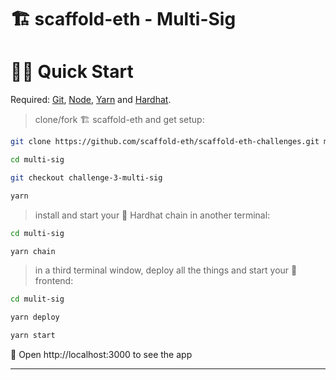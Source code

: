 # 🏗 scaffold-eth - Multi-Sig

# 🏃‍♀️ Quick Start

Required: [Git](https://git-scm.com/downloads), [Node](https://nodejs.org/dist/latest-v12.x/), [Yarn](https://classic.yarnpkg.com/en/docs/install/#mac-stable) and [Hardhat](https://hardhat.org/getting-started/#installation).

> clone/fork 🏗 scaffold-eth and get setup:

```bash
git clone https://github.com/scaffold-eth/scaffold-eth-challenges.git multi-sig

cd multi-sig

git checkout challenge-3-multi-sig

yarn
```

> install and start your 👷‍ Hardhat chain in another terminal:

```bash
cd multi-sig

yarn chain
```

> in a third terminal window, deploy all the things and start your 📱 frontend:

```bash
cd mulit-sig

yarn deploy

yarn start
```

📱 Open http://localhost:3000 to see the app

---
